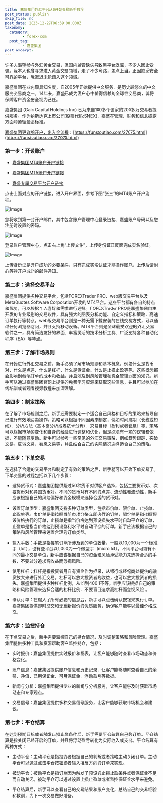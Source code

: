 ```yaml
---
title: 嘉盛集团外汇平台从0开始交易新手教程
post_status: publish
skip_file: no
post_date: 2023-12-29T06:39:00.000Z
taxonomy:
  category:
        - forex-com
  post_tag:
        - 嘉盛集团
post_excerpt: 
---
```

许多人渴望参与外汇黄金交易，但国内监管缺失导致黑平台泛滥，不少人因此受骗。我本人也曾寻求进入黄金交易领域，走了不少弯路，差点上当。正因缺乏安全可靠的平台，我迟迟未能踏入这个领域。

嘉盛集团在业内颇具知名度，自2005年开始提供中文服务，是历史最悠久的中文服务交易商之一。14年来，嘉盛已成为客户心中值得信赖的全球性交易商，其将保障客户资金安全视为己任。

嘉盛集团 (Gain Capital Holdings Inc) 已为来自180多个国家的200多万交易者提供服务。作为纳斯达克上市公司(股票代码:SNEX)，嘉盛在管理、财务和信息披露方面均遵循最高标准。

[嘉盛集团更详细开户，出入金流程](https://funstoutiao.com/27075.html)：[https://funstoutiao.com/27075.html](https://funstoutiao.com/27075.html)

### 第一步：开设账户

* [嘉盛集团MT4账户开户链接](https://s.ssgg.net/jsmt4)

* [嘉盛集团MT5账户开户链接](https://s.ssgg.net/jsmt5)

* [嘉盛专属交易平台开户链接](https://s.ssgg.net/js)

点击上面对应的开户链接，进入开户界面，参考下图“张三”的MT4账户开户流程。

![Image](https://prod-files-secure.s3.us-west-2.amazonaws.com/39ed1227-6d7d-4570-be36-9ccd4a2c4241/7a167aea-686b-400d-af59-4e18eb607a40/640.png?X-Amz-Algorithm=AWS4-HMAC-SHA256&X-Amz-Content-Sha256=UNSIGNED-PAYLOAD&X-Amz-Credential=ASIAZI2LB466QR4UAT7J%2F20250926%2Fus-west-2%2Fs3%2Faws4_request&X-Amz-Date=20250926T221307Z&X-Amz-Expires=3600&X-Amz-Security-Token=IQoJb3JpZ2luX2VjEA4aCXVzLXdlc3QtMiJGMEQCIEqVVFixW%2BTMIRun2PojZCvcNdKisdvkG66%2Fxkc92H2aAiA4SPj%2FPBaGFnHJr3ge%2BrAz0SEBXhcrDJfQUfgd5lWNdSqIBAiX%2F%2F%2F%2F%2F%2F%2F%2F%2F%2F8BEAAaDDYzNzQyMzE4MzgwNSIMxAWU%2Bpg1HEHC1rcnKtwDvVhLnXQfM%2BAdyg73t5t7o7QTXwNDBquszETmdxBPXQVqwctmLApFfgN78Wg7VKiwkNAeSOlDefiUKKtSp21YDCEtLLIePE%2Frd5%2F6jilugQAaiF3A7SFGb%2BE0ZK7HmYl0%2BFeXwdXXyQ6DX%2B7k5vQQxX9vYMcnQXmDRNQNiHLjYiArpj7xucG06tZIeiPP4IEAhn399TKRDeU8H13QWfv82ooBOmcd9SHnu816gIgGiXaXQ7SesDV0NLDBf6%2F2nFMRaP14BACEKYa0VZayR84ByQMBliO4JKZdgMOFcWwzu1jcDh0SJ%2F7RoxihDiQhlsX%2FlsQgK5KiYz1JDf7kjiiEAK5hWU51pZqJ83PWHhe9zC8SWGlEecf4fwwul6xD0Lb6zRoDOGpbyeTuYjiA9%2B0843FAnhJJVKegfZbWSzNU%2BwDNyyy7Wc%2F0pIhUJddICy0JlFXiPa3Crzq59WarBFkU%2BZLM6DSSdjfAXbUYF7xuHRqi3YcqZgg1fZJN3fsdCiYRP%2B6XJiPl9PJ2csDUBZ%2Fh6a84YRZTd%2BSzwMPTrLfO1ToM8DluO6kuzCiqmlkdRa8GqwndvcysQWeqbDOkm7%2FJ2WZyWtBMgMUhaIOX%2BnHSdqvVMb%2B%2BaOxFuRn%2FhOgw9ZTcxgY6pgGJ6ftzzKFyFwvXIf5KFQp0aSlx852FQ0%2FTQ81rfZBmGKpCMxQoh8A0sn206pWHdXiW7QUD2cGgGjSRuXk1qGq31Ju3e0HCdxVtWTmfQWuQZqWHKRRYRZg3NO42YF9AIGSul%2FGEuSb3vMJwPJxG1pzlSYA9Tau0FobH89KwGc7WtYKqqbZiQiqacFMcUSc%2BWNWTsj5AVFJm3N294U8pEA%2B2OFbznkG2&X-Amz-Signature=89331f37863fee9eb3731fe1668095cd826b9caed12f35f868e0c40da6996ce6&X-Amz-SignedHeaders=host&x-amz-checksum-mode=ENABLED&x-id=GetObject)

您将收到第一封开户邮件，其中包含账户管理中心登录链接、嘉盛账户号码以及您注册时设置的密码。

![Image](https://prod-files-secure.s3.us-west-2.amazonaws.com/39ed1227-6d7d-4570-be36-9ccd4a2c4241/eaa1c6b3-2877-4284-a0e1-530e222c27fb/image.png?X-Amz-Algorithm=AWS4-HMAC-SHA256&X-Amz-Content-Sha256=UNSIGNED-PAYLOAD&X-Amz-Credential=ASIAZI2LB466QR4UAT7J%2F20250926%2Fus-west-2%2Fs3%2Faws4_request&X-Amz-Date=20250926T221307Z&X-Amz-Expires=3600&X-Amz-Security-Token=IQoJb3JpZ2luX2VjEA4aCXVzLXdlc3QtMiJGMEQCIEqVVFixW%2BTMIRun2PojZCvcNdKisdvkG66%2Fxkc92H2aAiA4SPj%2FPBaGFnHJr3ge%2BrAz0SEBXhcrDJfQUfgd5lWNdSqIBAiX%2F%2F%2F%2F%2F%2F%2F%2F%2F%2F8BEAAaDDYzNzQyMzE4MzgwNSIMxAWU%2Bpg1HEHC1rcnKtwDvVhLnXQfM%2BAdyg73t5t7o7QTXwNDBquszETmdxBPXQVqwctmLApFfgN78Wg7VKiwkNAeSOlDefiUKKtSp21YDCEtLLIePE%2Frd5%2F6jilugQAaiF3A7SFGb%2BE0ZK7HmYl0%2BFeXwdXXyQ6DX%2B7k5vQQxX9vYMcnQXmDRNQNiHLjYiArpj7xucG06tZIeiPP4IEAhn399TKRDeU8H13QWfv82ooBOmcd9SHnu816gIgGiXaXQ7SesDV0NLDBf6%2F2nFMRaP14BACEKYa0VZayR84ByQMBliO4JKZdgMOFcWwzu1jcDh0SJ%2F7RoxihDiQhlsX%2FlsQgK5KiYz1JDf7kjiiEAK5hWU51pZqJ83PWHhe9zC8SWGlEecf4fwwul6xD0Lb6zRoDOGpbyeTuYjiA9%2B0843FAnhJJVKegfZbWSzNU%2BwDNyyy7Wc%2F0pIhUJddICy0JlFXiPa3Crzq59WarBFkU%2BZLM6DSSdjfAXbUYF7xuHRqi3YcqZgg1fZJN3fsdCiYRP%2B6XJiPl9PJ2csDUBZ%2Fh6a84YRZTd%2BSzwMPTrLfO1ToM8DluO6kuzCiqmlkdRa8GqwndvcysQWeqbDOkm7%2FJ2WZyWtBMgMUhaIOX%2BnHSdqvVMb%2B%2BaOxFuRn%2FhOgw9ZTcxgY6pgGJ6ftzzKFyFwvXIf5KFQp0aSlx852FQ0%2FTQ81rfZBmGKpCMxQoh8A0sn206pWHdXiW7QUD2cGgGjSRuXk1qGq31Ju3e0HCdxVtWTmfQWuQZqWHKRRYRZg3NO42YF9AIGSul%2FGEuSb3vMJwPJxG1pzlSYA9Tau0FobH89KwGc7WtYKqqbZiQiqacFMcUSc%2BWNWTsj5AVFJm3N294U8pEA%2B2OFbznkG2&X-Amz-Signature=33ffe9bb33816151968194607193a6041c3647ec482a1cb7331f4f20e5502a52&X-Amz-SignedHeaders=host&x-amz-checksum-mode=ENABLED&x-id=GetObject)

登录账户管理中心，点击右上角“上传文件”，上传身份证正反面完成实名验证。

![Image](https://prod-files-secure.s3.us-west-2.amazonaws.com/39ed1227-6d7d-4570-be36-9ccd4a2c4241/54090639-09fc-46b4-a135-e0289f707147/image.png?X-Amz-Algorithm=AWS4-HMAC-SHA256&X-Amz-Content-Sha256=UNSIGNED-PAYLOAD&X-Amz-Credential=ASIAZI2LB466QR4UAT7J%2F20250926%2Fus-west-2%2Fs3%2Faws4_request&X-Amz-Date=20250926T221308Z&X-Amz-Expires=3600&X-Amz-Security-Token=IQoJb3JpZ2luX2VjEA4aCXVzLXdlc3QtMiJGMEQCIEqVVFixW%2BTMIRun2PojZCvcNdKisdvkG66%2Fxkc92H2aAiA4SPj%2FPBaGFnHJr3ge%2BrAz0SEBXhcrDJfQUfgd5lWNdSqIBAiX%2F%2F%2F%2F%2F%2F%2F%2F%2F%2F8BEAAaDDYzNzQyMzE4MzgwNSIMxAWU%2Bpg1HEHC1rcnKtwDvVhLnXQfM%2BAdyg73t5t7o7QTXwNDBquszETmdxBPXQVqwctmLApFfgN78Wg7VKiwkNAeSOlDefiUKKtSp21YDCEtLLIePE%2Frd5%2F6jilugQAaiF3A7SFGb%2BE0ZK7HmYl0%2BFeXwdXXyQ6DX%2B7k5vQQxX9vYMcnQXmDRNQNiHLjYiArpj7xucG06tZIeiPP4IEAhn399TKRDeU8H13QWfv82ooBOmcd9SHnu816gIgGiXaXQ7SesDV0NLDBf6%2F2nFMRaP14BACEKYa0VZayR84ByQMBliO4JKZdgMOFcWwzu1jcDh0SJ%2F7RoxihDiQhlsX%2FlsQgK5KiYz1JDf7kjiiEAK5hWU51pZqJ83PWHhe9zC8SWGlEecf4fwwul6xD0Lb6zRoDOGpbyeTuYjiA9%2B0843FAnhJJVKegfZbWSzNU%2BwDNyyy7Wc%2F0pIhUJddICy0JlFXiPa3Crzq59WarBFkU%2BZLM6DSSdjfAXbUYF7xuHRqi3YcqZgg1fZJN3fsdCiYRP%2B6XJiPl9PJ2csDUBZ%2Fh6a84YRZTd%2BSzwMPTrLfO1ToM8DluO6kuzCiqmlkdRa8GqwndvcysQWeqbDOkm7%2FJ2WZyWtBMgMUhaIOX%2BnHSdqvVMb%2B%2BaOxFuRn%2FhOgw9ZTcxgY6pgGJ6ftzzKFyFwvXIf5KFQp0aSlx852FQ0%2FTQ81rfZBmGKpCMxQoh8A0sn206pWHdXiW7QUD2cGgGjSRuXk1qGq31Ju3e0HCdxVtWTmfQWuQZqWHKRRYRZg3NO42YF9AIGSul%2FGEuSb3vMJwPJxG1pzlSYA9Tau0FobH89KwGc7WtYKqqbZiQiqacFMcUSc%2BWNWTsj5AVFJm3N294U8pEA%2B2OFbznkG2&X-Amz-Signature=18c0fb43c164bc19d9028e1752b4315a8104dc80b06a2c8847aa6237f5cddeb4&X-Amz-SignedHeaders=host&x-amz-checksum-mode=ENABLED&x-id=GetObject)

上传身份证是开户成功的必要条件，只有完成实名认证才能操作账户。上传后请耐心等待开户成功的邮件通知。

### 第二步：选择交易平台

嘉盛集团提供多种交易平台，包括FOREXTrader PRO、web版交易平台以及MetaQuotes Software Corporation开发的MT4平台。这些平台都有各自的特点和优势，可以根据个人喜好和需求进行选择。FOREXTrader PRO是嘉盛集团自主开发的专业级别的交易软件，具有强大的图表分析功能、自定义指标和策略、高速订单执行等特点。web版交易平台则是一种无需下载安装的在线交易方式，可以通过任何浏览器访问，并且支持移动设备。MT4平台则是全球最受欢迎的外汇交易软件之一，具有简洁友好的界面、丰富灵活的技术分析工具、广泛支持各种自动化程序（EA）等特点。

### 第三步：了解市场规则

在开始进行外汇交易之前，新手必须了解市场规则和基本概念，例如什么是货币对、什么是点差、什么是杠杆、什么是保证金、什么是止损止盈等等。这些概念都会影响到每笔订单的成本和收益，并且涉及到风险管理和资金管理方面的知识。新手可以通过嘉盛集团官网上提供的免费学习资源来获取这些信息，并且可以参加在线培训或者观看视频教程来加深理解。

### 第四步：制定策略

在了解了市场规则之后，新手还需要制定一个适合自己风格和目标的策略来指导自己进行有效地买卖操作。策略可以根据不同因素来制定，例如时间周期（长线或短线）、分析方法（基本面分析或者技术分析）、交易目标（盈利或者套息）等。策略可以根据市场的变化和自身的经验进行调整和优化，但是必须有一定的逻辑和依据，不能随意变动。新手可以参考一些常见的外汇交易策略，例如趋势跟踪、突破交易、反转交易、套息交易等，并且结合自己的实际情况选择适合自己的策略。

### 第五步：下单交易

在选择了合适的交易平台和制定了有效的策略之后，新手就可以开始下单交易了。下单交易的过程包括以下几个步骤：

* 选择货币对：嘉盛集团提供超过50种货币对供客户选择，包括主要货币对、次要货币对和异国货币对。不同的货币对有不同的点差、流动性和波动性，新手应该根据自己的风险偏好和资金规模来选择合适的货币对。

* 设置订单类型：嘉盛集团支持多种订单类型，包括市价单、限价单、止损单、止盈单等。市价单是指按照当前市场价格立即执行的订单，限价单是指按照预设价格执行的订单，止损单是指当价格达到预设损失水平时自动平仓的订单，止盈单是指当价格达到预设盈利水平时自动平仓的订单。新手应该根据自己的策略和风险管理来设置合理的订单类型。

* 输入手数：手数是指每笔订单所涉及到的单位数量，一般以10,000为一个标准手（lot），也有些平台以1,000为一个微型手（micro lot）。不同平台可能有不同的最小交易单位，新手应该根据自己的资金和风险承受能力来选择合适的手数，不要过分追求高收益而忽视风险。

* 使用杠杆：杠杆是指投资者用自有资金作为担保，从银行或经纪商处提供的融资放大来进行外汇交易。杠杆可以放大投资者的收益，也可以放大投资者的损失。嘉盛集团提供多种杠杆比例，从1:1到400:1不等。新手应该根据自己的策略和风险管理来选择合适的杠杆比例，不要盲目追求高杠杆而忽视风险 。

* 确认订单：在输入了所有必要的信息后，新手可以点击确认按钮来执行订单。嘉盛集团提供即时成交和无重新报价的优质服务，确保客户能够以最佳价格成交。

### 第六步：监控持仓

在下单交易之后，新手需要监控自己的持仓情况，及时调整策略和风险管理。嘉盛集团提供多种工具和资源帮助客户监控持仓，包括：

* 实时报价：嘉盛集团提供实时报价和图表，让客户能够随时查看市场动态和价格变化。

* 账户信息：嘉盛集团提供账户信息和历史记录，让客户能够随时查看自己的余额、净值、已用保证金、可用保证金、浮动盈亏等数据。

* 新闻与分析：嘉盛集团提供专业的新闻与分析服务，让客户能够及时获取市场动态和专家观点。

* 交易信号：嘉盛集团提供多种交易信号服务，让客户能够获取市场机会和建议。

### 第七步：平仓结算

在达到预期目标或者触发止损止盈条件后，新手需要平仓结算自己的订单。平仓结算是指关闭已经开启的订单，并且将浮动盈亏转化为实际收入或支出。平仓结算有两种方式：

* 主动平仓：主动平仓是指投资者根据自己的判断或者策略主动关闭订单。主动平仓可以通过点击平仓按钮或者输入相反方向的订单来实现。

* 被动平仓：被动平仓是指订单因为触发了预设的止损止盈条件或者保证金不足而自动关闭。被动平仓可以通过设置止损止盈单或者监控保证金水平来避免。

* 平仓结算后，新手可以查看自己的交易结果和账户变化，总结自己的交易经验和教训，为下一次交易做好准备。